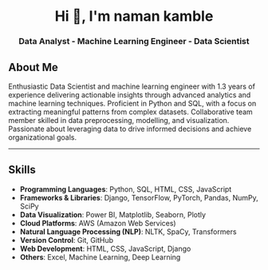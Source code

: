 <h1 align="center">Hi 👋, I'm naman kamble</h1>
<h3 align="center">Data Analyst - Machine Learning Engineer - Data Scientist</h3>

## About Me
Enthusiastic Data Scientist and machine learning engineer with 1.3 years of experience delivering actionable insights through 
advanced analytics and machine learning techniques. Proficient in Python and SQL, with a focus on extracting meaningful
patterns from complex datasets. Collaborative team member skilled in data preprocessing, modelling, and visualization. 
Passionate about leveraging data to drive informed decisions and achieve organizational goals.

---

## Skills
- **Programming Languages**: Python, SQL, HTML, CSS, JavaScript
- **Frameworks & Libraries**: Django, TensorFlow, PyTorch, Pandas, NumPy, SciPy
- **Data Visualization**: Power BI, Matplotlib, Seaborn, Plotly
- **Cloud Platforms**: AWS (Amazon Web Services)
- **Natural Language Processing (NLP)**: NLTK, SpaCy, Transformers
- **Version Control**: Git, GitHub
- **Web Development**: HTML, CSS, JavaScript, Django
- **Others**: Excel, Machine Learning, Deep Learning
